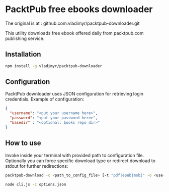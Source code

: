 PacktPub free ebooks downloader
===============================

The original is at : github.com:vladimyr/packtpub-downloader.git

This utility downloads free ebook offered daily from packtpub.com
publishing service.

## Installation

```bash    
npm install -g vladimyr/packtpub-downloader
```

## Configuration

PacktPub downloader uses JSON configuration for retrieving login 
credentials. Example of configuration:

```json
{
  "username": "<put your username here>",
  "password": "<put your password here>",
  "basedir" : "<optional: books repo dir>"
}        
```


## How to use

Invoke inside your terminal with provided path to configuration file.
Optionally you can force specific download type or redirect download to
stdout for further redirections:

```bash
packtpub-download -c <path_to_config_file> [-t "pdf|epub|mobi" -o <use-stdout> -f "books_dir"]

node cli.js -c options.json
```
